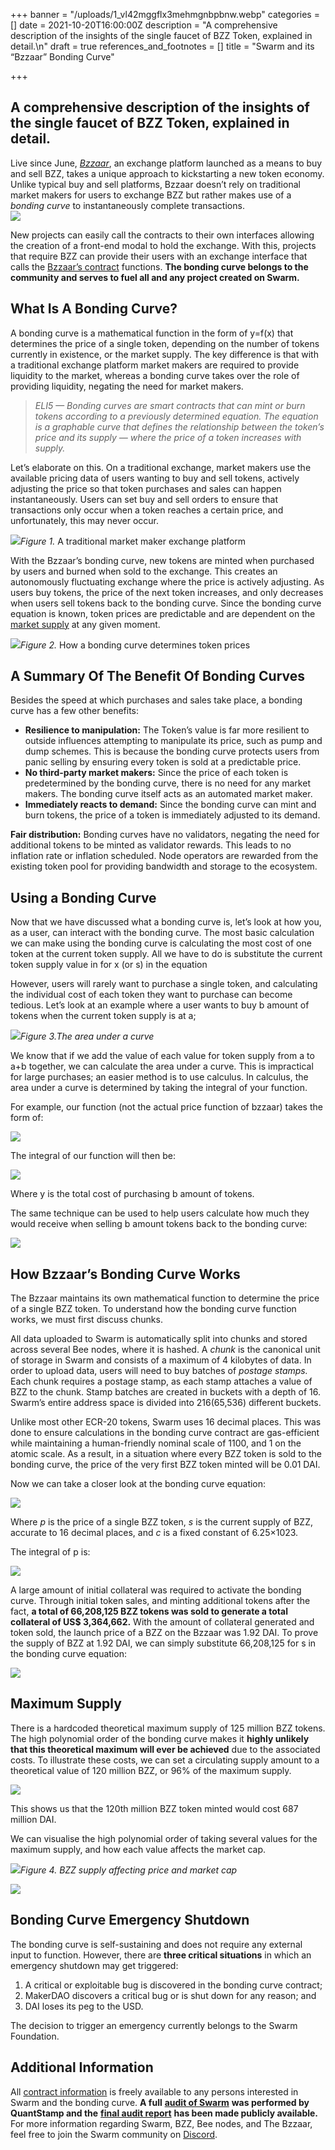 +++
banner = "/uploads/1_vl42mggflx3mehmgnbpbnw.webp"
categories = []
date = 2021-10-20T16:00:00Z
description = "A comprehensive description of the insights of the single faucet of BZZ Token, explained in detail.\n"
draft = true
references_and_footnotes = []
title = "Swarm and its “Bzzaar” Bonding Curve"

+++
## A comprehensive description of the insights of the single faucet of BZZ Token, explained in detail.

Live since June, [_Bzzaar_](https://bzz.exchange/), an exchange platform launched as a means to buy and sell BZZ, takes a unique approach to kickstarting a new token economy. Unlike typical buy and sell platforms, Bzzaar doesn’t rely on traditional market makers for users to exchange BZZ but rather makes use of a _bonding curve_ to instantaneously complete transactions.  
![](/uploads/1_kufyoxb7pdkg97dh_rsdba.webp)

New projects can easily call the contracts to their own interfaces allowing the creation of a front-end modal to hold the exchange. With this, projects that require BZZ can provide their users with an exchange interface that calls the [Bzzaar’s contract](https://etherscan.io/address/0x4f32ab778e85c4ad0cead54f8f82f5ee74d46904) functions. **The bonding curve belongs to the community and serves to fuel all and any project created on Swarm.**

## What Is A Bonding Curve?

A bonding curve is a mathematical function in the form of y=f(x) that determines the price of a single token, depending on the number of tokens currently in existence, or the market supply. The key difference is that with a traditional exchange platform market makers are required to provide liquidity to the market, whereas a bonding curve takes over the role of providing liquidity, negating the need for market makers.

> _ELI5 — Bonding curves are smart contracts that can mint or burn tokens according to a previously determined equation. The equation is a graphable curve that defines the relationship between the token’s price and its supply — where the price of a token increases with supply._

Let’s elaborate on this. On a traditional exchange, market makers use the available pricing data of users wanting to buy and sell tokens, actively adjusting the price so that token purchases and sales can happen instantaneously. Users can set buy and sell orders to ensure that transactions only occur when a token reaches a certain price, and unfortunately, this may never occur.

![](/uploads/0_ynwspei_iqw0tkzk.png)_Figure 1._ A traditional market maker exchange platform

With the Bzzaar’s bonding curve, new tokens are minted when purchased by users and burned when sold to the exchange. This creates an autonomously fluctuating exchange where the price is actively adjusting. As users buy tokens, the price of the next token increases, and only decreases when users sell tokens back to the bonding curve. Since the bonding curve equation is known, token prices are predictable and are dependent on the [market supply](https://tokenservice.ethswarm.org/circulating_supply) at any given moment.

![](/uploads/1_wj1i8em2olyfqtqsal2yeg.webp)_Figure 2._ How a bonding curve determines token prices

## A Summary Of The Benefit Of Bonding Curves

Besides the speed at which purchases and sales take place, a bonding curve has a few other benefits:

* **Resilience to manipulation:** The Token’s value is far more resilient to outside influences attempting to manipulate its price, such as pump and dump schemes. This is because the bonding curve protects users from panic selling by ensuring every token is sold at a predictable price.
* **No third-party market makers:** Since the price of each token is predetermined by the bonding curve, there is no need for any market makers. The bonding curve itself acts as an automated market maker.
* **Immediately reacts to demand:** Since the bonding curve can mint and burn tokens, the price of a token is immediately adjusted to its demand.

**Fair distribution:** Bonding curves have no validators, negating the need for additional tokens to be minted as validator rewards. This leads to no inflation rate or inflation scheduled. Node operators are rewarded from the existing token pool for providing bandwidth and storage to the ecosystem.

## Using a Bonding Curve

Now that we have discussed what a bonding curve is, let’s look at how you, as a user, can interact with the bonding curve. The most basic calculation we can make using the bonding curve is calculating the most cost of one token at the current token supply. All we have to do is substitute the current token supply value in for x (or s) in the equation

However, users will rarely want to purchase a single token, and calculating the individual cost of each token they want to purchase can become tedious. Let’s look at an example where a user wants to buy b amount of tokens when the current token supply is at a;

![](/uploads/1_ojek5av_ppa-wqwmqkdodg.webp)_Figure 3.The area under a curve_

We know that if we add the value of each value for token supply from a to a+b together, we can calculate the area under a curve. This is impractical for large purchases; an easier method is to use calculus. In calculus, the area under a curve is determined by taking the integral of your function.

For example, our function (not the actual price function of bzzaar) takes the form of:

![](/uploads/1_4gcefu_5-ru9b4j-ty3n8g.webp)

The integral of our function will then be:

![](/uploads/1_o-bw1l_t_f2e_htrss8eva.webp)

Where y is the total cost of purchasing b amount of tokens.

The same technique can be used to help users calculate how much they would receive when selling b amount tokens back to the bonding curve:

![](/uploads/1_mgd42gtnpvp7rbjdoljrng.webp)

## How Bzzaar’s Bonding Curve Works

The Bzzaar maintains its own mathematical function to determine the price of a single BZZ token. To understand how the bonding curve function works, we must first discuss chunks.

All data uploaded to Swarm is automatically split into chunks and stored across several Bee nodes, where it is hashed. A _chunk_ is the canonical unit of storage in Swarm and consists of a maximum of 4 kilobytes of data. In order to upload data, users will need to buy batches of _postage stamps._ Each chunk requires a postage stamp, as each stamp attaches a value of BZZ to the chunk. Stamp batches are created in buckets with a depth of 16. Swarm’s entire address space is divided into 216(65,536) different buckets.

Unlike most other ECR-20 tokens, Swarm uses 16 decimal places. This was done to ensure calculations in the bonding curve contract are gas-efficient while maintaining a human-friendly nominal scale of 1100, and 1 on the atomic scale. As a result, in a situation where every BZZ token is sold to the bonding curve, the price of the very first BZZ token minted will be 0.01 DAI.

Now we can take a closer look at the bonding curve equation:

![](/uploads/1_lnbj3p4nndxwo5pv78y15q.webp)

Where _p_ is the price of a single BZZ token, _s_ is the current supply of BZZ, accurate to 16 decimal places, and _c_ is a fixed constant of 6.25×1023.

The integral of p is:

![](/uploads/1_dl-8njmd7rcx6ggyqur6tg.webp)

A large amount of initial collateral was required to activate the bonding curve. Through initial token sales, and minting additional tokens after the fact, **a total of 66,208,125 BZZ tokens was sold to generate a total collateral of US$ 3,364,662.** With the amount of collateral generated and token sold, the launch price of a BZZ on the Bzzaar was 1.92 DAI. To prove the supply of BZZ at 1.92 DAI, we can simply substitute 66,208,125 for s in the bonding curve equation:

![](/uploads/1_2fdcjvcxzreej2053oosag.webp)

## Maximum Supply

There is a hardcoded theoretical maximum supply of 125 million BZZ tokens. The high polynomial order of the bonding curve makes it **highly unlikely that this theoretical maximum will ever be achieved** due to the associated costs. To illustrate these costs, we can set a circulating supply amount to a theoretical value of 120 million BZZ, or 96% of the maximum supply.

![](/uploads/1_9tuam7nvqwkws5w_kwqpiq.webp)

This shows us that the 120th million BZZ token minted would cost 687 million DAI.

We can visualise the high polynomial order of taking several values for the maximum supply, and how each value affects the market cap.

![](/uploads/0_pn3uz-0z2a5n_l-b.png)_Figure 4. BZZ supply affecting price and market cap_

![](/uploads/1_jz2abcajzk4-awhrrftqcw.webp)

## Bonding Curve Emergency Shutdown

The bonding curve is self-sustaining and does not require any external input to function. However, there are **three critical situations** in which an emergency shutdown may get triggered:

1. A critical or exploitable bug is discovered in the bonding curve contract;
2. MakerDAO discovers a critical bug or is shut down for any reason; and
3. DAI loses its peg to the USD.

The decision to trigger an emergency currently belongs to the Swarm Foundation.

## Additional Information

All [contract information](https://github.com/ethersphere/bzzaar-contracts) is freely available to any persons interested in Swarm and the bonding curve. **A full** [**audit of Swarm**](https://github.com/ethersphere/bzzaar-contracts/tree/v1.0.0) **was performed by QuantStamp and the** [**final audit report**](https://github.com/ethersphere/bzzaar-contracts/blob/v1.0.0/audit/Buzzar_final_audit_report.pdf) **has been made publicly available.** For more information regarding Swarm, BZZ, Bee nodes, and The Bzzaar, feel free to join the Swarm community on [Discord](https://discord.gg/GU22h2utj6).